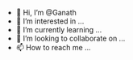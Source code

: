 - 👋 Hi, I’m @Ganath
- 👀 I’m interested in ...
- 🌱 I’m currently learning ...
- 💞️ I’m looking to collaborate on ...
- 📫 How to reach me ...

<!---
Ganath/Ganath is a ✨ special ✨ repository because its `README.md` (this file) appears on your GitHub profile.
You can click the Preview link to take a look at your changes.
--->
